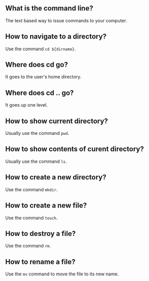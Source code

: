 ## What is the command line?
The text based way to issue commands to your computer.

## How to navigate to a directory?
Use the command `cd ${dirname}`.

## Where does cd go?
It goes to the user's home directory.

## Where does cd .. go?
It goes up one level.

## How to show current directory?
Usually use the command `pwd`.

## How to show contents of curent directory?
Usually use the command `ls`.

## How to create a new directory?
Use the command `mkdir`.

## How to create a new file?
Use the command `touch`.

## How to destroy a file?
Use the command `rm`.

## How to rename a file?
Use the `mv` command to move the file to its new name.